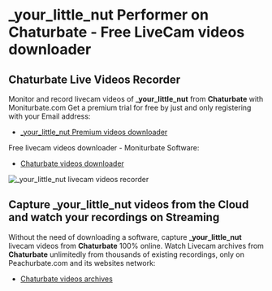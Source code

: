 # _your_little_nut Performer on Chaturbate - Free LiveCam videos downloader

## Chaturbate Live Videos Recorder

Monitor and record livecam videos of **_your_little_nut** from **Chaturbate** with Moniturbate.com
Get a premium trial for free by just and only registering with your Email address:
* [_your_little_nut Premium videos downloader](https://moniturbate.com/request-demo-licence-key.html)

Free livecam videos downloader - Moniturbate Software:
* [Chaturbate videos downloader](https://moniturbate.com/moniturbate-download-software.html)

![_your_little_nut livecam videos recorder](https://peachurnet.com/templates/moniturbate-software.png)


## Capture _your_little_nut videos from the Cloud and watch your recordings on Streaming

Without the need of downloading a software, capture **_your_little_nut** livecam videos from **Chaturbate** 100% online.
Watch Livecam archives from **Chaturbate** unlimitedly from thousands of existing recordings, only on Peachurbate.com and its websites network:
* [Chaturbate videos archives](https://peachurnet.com/)